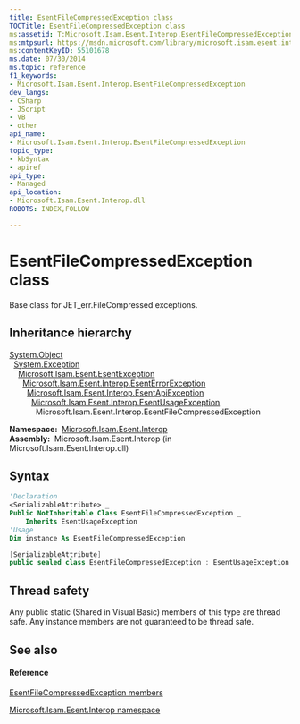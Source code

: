 ```yaml
---
title: EsentFileCompressedException class
TOCTitle: EsentFileCompressedException class
ms:assetid: T:Microsoft.Isam.Esent.Interop.EsentFileCompressedException
ms:mtpsurl: https://msdn.microsoft.com/library/microsoft.isam.esent.interop.esentfilecompressedexception(v=EXCHG.10)
ms:contentKeyID: 55101678
ms.date: 07/30/2014
ms.topic: reference
f1_keywords:
- Microsoft.Isam.Esent.Interop.EsentFileCompressedException
dev_langs:
- CSharp
- JScript
- VB
- other
api_name: 
- Microsoft.Isam.Esent.Interop.EsentFileCompressedException
topic_type: 
- kbSyntax
- apiref
api_type: 
- Managed
api_location: 
- Microsoft.Isam.Esent.Interop.dll
ROBOTS: INDEX,FOLLOW

---
```


# EsentFileCompressedException class

Base class for JET_err.FileCompressed exceptions.

## Inheritance hierarchy

[System.Object](/dotnet/api/system.object)  
  [System.Exception](/dotnet/api/system.exception)  
    [Microsoft.Isam.Esent.EsentException](dn292088\(v=exchg.10\).md)  
      [Microsoft.Isam.Esent.Interop.EsentErrorException](dn274314\(v=exchg.10\).md)  
        [Microsoft.Isam.Esent.Interop.EsentApiException](dn334231\(v=exchg.10\).md)  
          [Microsoft.Isam.Esent.Interop.EsentUsageException](dn350849\(v=exchg.10\).md)  
            Microsoft.Isam.Esent.Interop.EsentFileCompressedException  

**Namespace:**  [Microsoft.Isam.Esent.Interop](hh596136\(v=exchg.10\).md)  
**Assembly:**  Microsoft.Isam.Esent.Interop (in Microsoft.Isam.Esent.Interop.dll)

## Syntax

``` vb
'Declaration
<SerializableAttribute> _
Public NotInheritable Class EsentFileCompressedException _
    Inherits EsentUsageException
'Usage
Dim instance As EsentFileCompressedException
```

``` csharp
[SerializableAttribute]
public sealed class EsentFileCompressedException : EsentUsageException
```

## Thread safety

Any public static (Shared in Visual Basic) members of this type are thread safe. Any instance members are not guaranteed to be thread safe.

## See also

#### Reference

[EsentFileCompressedException members](dn274344\(v=exchg.10\).md)

[Microsoft.Isam.Esent.Interop namespace](hh596136\(v=exchg.10\).md)
